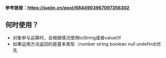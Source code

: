 #### 参考链接：https://juejin.cn/post/6844903967097356302
## 何时使用？
- 对象参与运算时，会根据情况使用toString或者valueOf
- 如果运用方法返回的是基本类型（number string boolean null undefind)优先